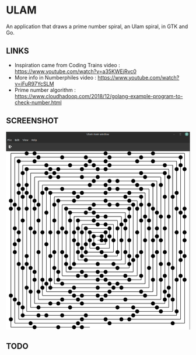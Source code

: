 # ULAM

An application that draws a prime number spiral, an Ulam spiral, in GTK and Go.

## LINKS

* Inspiration came from Coding Trains video : https://www.youtube.com/watch?v=a35KWEjRvc0
* More info in Numberphiles video : https://www.youtube.com/watch?v=iFuR97YcSLM
* Prime number algorithm : https://www.cloudhadoop.com/2018/12/golang-example-program-to-check-number.html

## SCREENSHOT

![screenshot](assets/screenshot2.png)

## TODO

